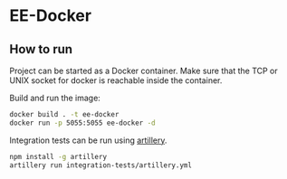 # EE-Docker

## How to run

Project can be started as a Docker container. Make sure that the TCP or UNIX socket for docker is reachable inside the container.

Build and run the image:

```sh
docker build . -t ee-docker
docker run -p 5055:5055 ee-docker -d
```

Integration tests can be run using [artillery](https://artillery.io).

```sh
npm install -g artillery
artillery run integration-tests/artillery.yml
```
